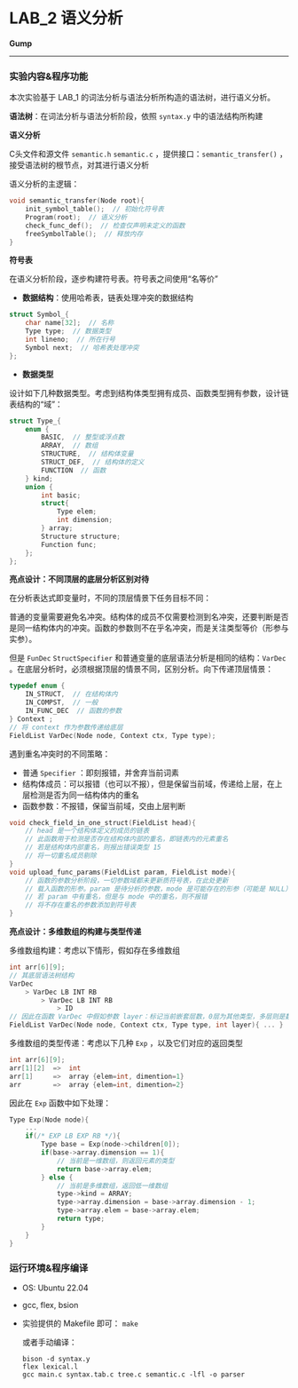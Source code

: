 # LAB_2 语义分析



**Gump**

------------------------------

### 实验内容&程序功能

本次实验基于 LAB_1 的词法分析与语法分析所构造的语法树，进行语义分析。

**语法树**：在词法分析与语法分析阶段，依照 `syntax.y` 中的语法结构所构建

**语义分析**

C头文件和源文件 `semantic.h`  `semantic.c` ，提供接口：`semantic_transfer()` ，接受语法树的根节点，对其进行语义分析

语义分析的主逻辑：

```c
void semantic_transfer(Node root){
    init_symbol_table();  // 初始化符号表
    Program(root);  // 语义分析
    check_func_def();  // 检查仅声明未定义的函数
    freeSymbolTable();  // 释放内存
}
```

**符号表**

在语义分析阶段，逐步构建符号表。符号表之间使用“名等价”

- **数据结构**：使用哈希表，链表处理冲突的数据结构

```c
struct Symbol_{
    char name[32];  // 名称
    Type type;  // 数据类型
    int lineno;  // 所在行号
    Symbol next;  // 哈希表处理冲突
};
```

- **数据类型**

设计如下几种数据类型。考虑到结构体类型拥有成员、函数类型拥有参数，设计链表结构的“域”：

```c
struct Type_{
    enum {
        BASIC,  // 整型或浮点数
        ARRAY,  // 数组
        STRUCTURE,  // 结构体变量
        STRUCT_DEF,  // 结构体的定义
        FUNCTION  // 函数
    } kind;
    union {
        int basic;
        struct{
            Type elem;
            int dimension;
        } array;
        Structure structure;
        Function func;
    };
};
```

**亮点设计：不同顶层的底层分析区别对待**

在分析表达式即变量时，不同的顶层情景下任务目标不同：

普通的变量需要避免名冲突。结构体的成员不仅需要检测到名冲突，还要判断是否是同一结构体内的冲突。函数的参数则不在乎名冲突，而是关注类型等价（形参与实参）。

但是 `FunDec` `StructSpecifier` 和普通变量的底层语法分析是相同的结构：`VarDec` 。在底层分析时，必须根据顶层的情景不同，区别分析。向下传递顶层情景：

```c
typedef enum {
    IN_STRUCT,  // 在结构体内
    IN_COMPST,  // 一般
    IN_FUNC_DEC  // 函数的参数
} Context ;
// 将 context 作为参数传递给底层
FieldList VarDec(Node node, Context ctx, Type type);
```

遇到重名冲突时的不同策略：

- 普通 `Specifier` ：即刻报错，并舍弃当前词素
- 结构体成员：可以报错（也可以不报），但是保留当前域，传递给上层，在上层检测是否为同一结构体内的重名
- 函数参数：不报错，保留当前域，交由上层判断

```c
void check_field_in_one_struct(FieldList head){
    // head 是一个结构体定义的成员的链表
    // 此函数用于检测是否存在结构体内部的重名，即链表内的元素重名
    // 若是结构体内部重名，则报出错误类型 15
    // 将一切重名成员剔除
}
void upload_func_params(FieldList param, FieldList mode){
    // 函数的参数分析阶段，一切参数域都未更新质符号表，在此处更新
    // 载入函数的形参。param 是待分析的参数，mode 是可能存在的形参（可能是 NULL）
    // 若 param 中有重名，但是与 mode 中的重名，则不报错
    // 将不存在重名的参数添加到符号表
}
```

**亮点设计：多维数组的构建与类型传递**

多维数组构建：考虑以下情形，假如存在多维数组

```c
int arr[6][9];
// 其底层语法树结构
VarDec
    > VarDec LB INT RB
    	> VarDec LB INT RB
    		> ID
// 因此在函数 VarDec 中假如参数 layer：标记当前嵌套层数，0层为其他类型，多层则是数组类型
FieldList VarDec(Node node, Context ctx, Type type, int layer){ ... }
```

多维数组的类型传递：考虑以下几种 `Exp` ，以及它们对应的返回类型

```c
int arr[6][9];
arr[1][2]  =>  int
arr[1]     =>  array {elem=int, dimention=1}
arr        =>  array {elem=int, dimention=2}
```

因此在 `Exp` 函数中如下处理：

```c
Type Exp(Node node){
    ...
    if(/* EXP LB EXP RB */){
    	Type base = Exp(node->children[0]);
        if(base->array.dimension == 1){
            // 当前是一维数组，则返回元素的类型
            return base->array.elem;
        } else {
            // 当前是多维数组，返回低一维数组
            type->kind = ARRAY;
            type->array.dimension = base->array.dimension - 1;
            type->array.elem = base->array.elem;
            return type;
        }   
    }
}
```



### 运行环境&程序编译

- OS: Ubuntu 22.04

- gcc, flex, bsion

- 实验提供的 Makefile 即可： `make`

  或者手动编译：

  ```
  bison -d syntax.y
  flex lexical.l
  gcc main.c syntax.tab.c tree.c semantic.c -lfl -o parser
  ```

